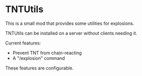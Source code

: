 # TNTUtils
This is a small mod that provides some utilities for explosions.

TNTUtils can be installed on a server without clients needing it.

Current features:
 - Prevent TNT from chain-reacting
 - A "/explosion" command

These features are configurable.
